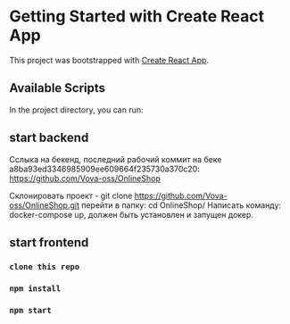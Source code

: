 # Getting Started with Create React App

This project was bootstrapped with [Create React App](https://github.com/facebook/create-react-app).

## Available Scripts

In the project directory, you can run:

## start backend
Сслыка на бекенд, последний рабочий коммит на беке a8ba93ed3346985909ee609664f235730a370c20:
https://github.com/Vova-oss/OnlineShop

Склонировать проект - git clone https://github.com/Vova-oss/OnlineShop.git
перейти в папку: cd OnlineShop/
Написать команду: docker-compose up, должен быть установлен и запущен докер.

## start frontend

### `clone this repo`
### `npm install`
### `npm start`


